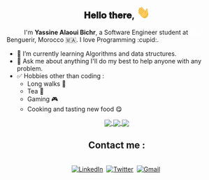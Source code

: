 <div align="center">
<h2> 𝐇𝐞𝐥𝐥𝐨 𝐭𝐡𝐞𝐫𝐞, <img src="https://github.com/yassine-alaoui/yassine-alaoui/blob/main/src/Hi.gif" width="30px"></h2>
</div>
<p align=”justify” style="text-indent:40px;">I'm <b>Yassine Alaoui Bichr</b>, a Software Engineer student at <a style="text-decoration: underline;
color: white" href="https://1337.ma/en/"> 1337</a> Benguerir, Morocco 🇲🇦.
I love Programming :cupid:.
</p>

* 🌱  I’m currently learning Algorithms and data structures.
* 💬  Ask me about anything I'll do my best to help anyone with any problem.
* :white_check_mark:  Hobbies other than coding :
  * Long walks :runner:
  * Tea :tea:
  * Gaming :video_game:
  * Cooking and tasting new food :yum:

<p align="center">
<a href="https://github.com/yassine-alaoui/github-readme-stats">
  <img align="center" src="https://github-readme-stats.vercel.app/api/top-langs/?username=yassine-alaoui&theme=dark" />
</a>
<a href="https://github.com/yassine-alaoui/convoychat">
  <img align="center" src="https://github-readme-stats.vercel.app/api?username=yassine-alaoui&show_icons=true&theme=dark&count_private=true" />
</a>
<a href="https://github.com/yassine-alaoui/convoychat">
  <img align="center" src="https://1337-readme.vercel.app/api/profile?cursus=42cursus&dark=true&login=yaalaoui" />
</a>
</p>
<div align="center">
<h2> <b>Contact me :</b> </h2>
<br>
<a href="https://www.linkedin.com/in/yassine-alaoui-bichr/"><img src="https://img.shields.io/badge/linkedin-%230077B5.svg?&style=for-the-badge&logo=linkedin&logoColor=white" alt="LinkedIn" /></a>&nbsp;
<a href="https://twitter.com/alaoui_bichr"><img src="https://img.shields.io/badge/Twitter-1DA1F2?style=for-the-badge&logo=twitter&logoColor=white" alt="Twitter" /></a>&nbsp;
<a href="mailto:alaoui6b@gmail.com?subject=Hola%20Jiji"><img src="https://img.shields.io/badge/gmail-%23D14836.svg?&style=for-the-badge&logo=gmail&logoColor=white" alt="Gmail"/></a>&nbsp;
</div>
